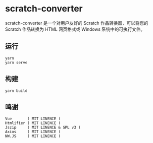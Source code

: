 # scratch-converter
scratch-converter 是一个对用户友好的 Scratch 作品转换器，可以将您的 Scratch 作品转换为 HTML 网页格式或 Windows 系统中的可执行文件。

## 运行

```
yarn
yarn serve
```

## 构建
```
yarn build
```

## 鸣谢
```
Vue       ( MIT LINENCE )  
Htmlifier ( MIT LINENCE )  
Jszip     ( MIT LINENCE & GPL v3 )  
Axios     ( MIT LINENCE ) 
NW.JS     ( MIT LINENCE )
```
